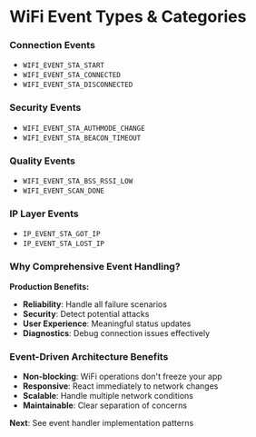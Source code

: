 # WiFi Event Types & Categories

<div class="grid grid-cols-2 gap-8">

<div>

### Connection Events
- `WIFI_EVENT_STA_START`
- `WIFI_EVENT_STA_CONNECTED`
- `WIFI_EVENT_STA_DISCONNECTED`

### Security Events  
- `WIFI_EVENT_STA_AUTHMODE_CHANGE`
- `WIFI_EVENT_STA_BEACON_TIMEOUT`

### Quality Events
- `WIFI_EVENT_STA_BSS_RSSI_LOW`
- `WIFI_EVENT_SCAN_DONE`

### IP Layer Events
- `IP_EVENT_STA_GOT_IP`
- `IP_EVENT_STA_LOST_IP`

</div>

<div>

### Why Comprehensive Event Handling?

**Production Benefits:**
- **Reliability**: Handle all failure scenarios
- **Security**: Detect potential attacks  
- **User Experience**: Meaningful status updates
- **Diagnostics**: Debug connection issues effectively

### Event-Driven Architecture Benefits

- **Non-blocking**: WiFi operations don't freeze your app
- **Responsive**: React immediately to network changes
- **Scalable**: Handle multiple network conditions
- **Maintainable**: Clear separation of concerns

**Next**: See event handler implementation patterns

</div>

</div>